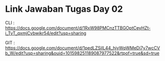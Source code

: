 # Link Jawaban Tugas Day 02 

CLI : https://docs.google.com/document/d/1RxW98PMCnzTTBGOptCeyHZt-i_TvT_qxmjCvbwikr54/edit?usp=sharing

GIT : https://docs.google.com/document/d/1pedLZSiIL44_hjyWqWMeDi7y7wcCVb_W/edit?usp=sharing&ouid=101598251189087977522&rtpof=true&sd=true
